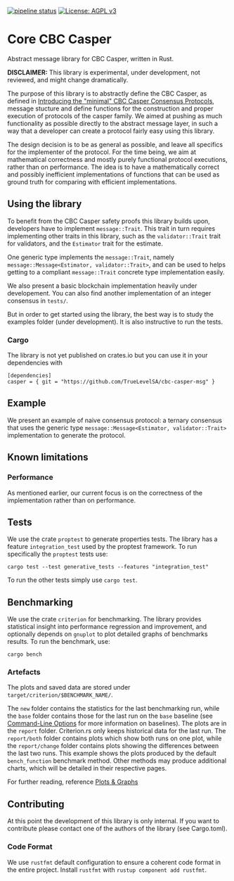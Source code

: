 [![pipeline status](https://gitlab.com/TrueLevel/casper/core-cbc/badges/master/pipeline.svg)](https://gitlab.com/TrueLevel/casper/core-cbc/commits/master) [![License: AGPL v3](https://img.shields.io/badge/License-AGPL%20v3-blue.svg)](https://www.gnu.org/licenses/agpl-3.0)

Core CBC Casper
===

Abstract message library for CBC Casper, written in Rust.

**DISCLAIMER:** This library is experimental, under development, not reviewed,
and might change dramatically.

The purpose of this library is to abstractly define the CBC Casper, as defined
in [Introducing the "minimal" CBC Casper Consensus
Protocols](https://github.com/cbc-casper/cbc-casper-paper), message stucture and
define functions for the construction and proper execution of protocols of the
casper family. We aimed at pushing as much functionality as possible directly to
the abstract message layer, in such a way that a developer can create a protocol
fairly easy using this library.

The design decision is to be as general as possible, and leave all specifics for
the implementer of the protocol. For the time being, we aim at mathematical
correctness and mostly purely functional protocol executions, rather than on
performance. The idea is to have a mathematically correct and possibly
inefficient implementations of functions that can be used as ground truth for
comparing with efficient implementations.

## Using the library

To benefit from the CBC Casper safety proofs this library builds upon,
developers have to implement `message::Trait`. This trait in turn requires
implementing other traits in this library, such as the `validator::Trait` trait for
validators, and the `Estimator` trait for the estimate.

One generic type implements the `message::Trait`, namely
`message::Message<Estimator, validator::Trait>`, and can be used to helps getting to
a compliant `message::Trait` concrete type implementation easily.

We also present a basic blockchain implementation heavily under developement.
You can also find another implementation of an integer consensus in `tests/`.

But in order to get started using the library, the best way is to study the
examples folder (under development). It is also instructive to run the tests.

### Cargo

The library is not yet published on crates.io but you can use it in your
dependencies with

```
[dependencies]
casper = { git = "https://github.com/TrueLevelSA/cbc-casper-msg" }
```

## Example

We present an example of naive consensus protocol: a ternary consensus that uses
the generic type `message::Message<Estimator, validator::Trait>` implementation to
generate the protocol.

## Known limitations

### Performance

As mentioned earlier, our current focus is on the correctness of the
implementation rather than on performance.

## Tests

We use the crate `proptest` to generate properties tests. The library has a
feature `integration_test` used by the proptest framework. To run specifically
the `proptest` tests use:

```
cargo test --test generative_tests --features "integration_test"
```

To run the other tests simply use `cargo test`.

## Benchmarking

We use the crate `criterion` for benchmarking. The library provides statistical
insight into performance regression and improvement, and optionally depends on
`gnuplot` to plot detailed graphs of benchmarks results. To run the benchmark, use:

```
cargo bench
```

### Artefacts
The plots and saved data are stored under `target/criterion/$BENCHMARK_NAME/`.

The `new` folder contains the statistics for the last benchmarking run, while the `base` folder
contains those for the last run on the `base` baseline (see [Command-Line
Options](./command_line_options.md#baselines) for more information on baselines). The plots are in
the `report` folder. Criterion.rs only keeps historical data for the last run. The `report/both`
folder contains plots which show both runs on one plot, while the `report/change` folder contains
plots showing the differences between the last two runs. This example shows the plots produced by
the default `bench_function` benchmark method. Other methods may produce additional charts, which
will be detailed in their respective pages.

For further reading, reference [Plots & Graphs](https://bheisler.github.io/criterion.rs/book/user_guide/plots_and_graphs.html)

## Contributing

At this point the development of this library is only internal. If you want to
contribute please contact one of the authors of the library (see Cargo.toml).

### Code Format

We use `rustfmt` default configuration to ensure a coherent code format in the
entire project. Install `rustfmt` with `rustup component add rustfmt`.
